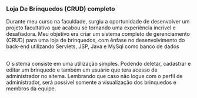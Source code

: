### Loja De Brinquedos (CRUD) completo

Durante meu curso na faculdade, surgiu a oportunidade de desenvolver um projeto facultativo que acabou se tornando uma experiência incrível e desafiadora. Meu objetivo era criar um sistema completo de gerenciamento (CRUD) para uma loja de brinquedos, com ênfase no desenvolvimento do back-end utilizando Servlets, JSP, Java e MySql como banco de dados

##

O sistema consiste em uma utilização simples. Podendo deletar, cadastrar e editar um brinquedo e também um usuário que tera acesso de administrador no sitema.
Lembrando que caso não logue com o perfil de administrador, será possivel somente a visualização dos brinquedos e membros da equipe.
